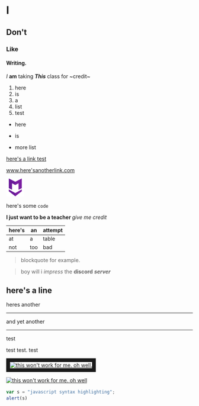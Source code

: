 # I
## Don't
### Like
#### Writing.

*I* **am** taking ***This*** class for ~credit~
1. here
1. is
3. a
1. list
5. test

+ here
- is 
* more list

[here's a link test](google.com)

www.here'sanotherlink.com

![tes](https://github.com/adam-p/markdown-here/raw/master/src/common/images/icon48.png "I'm Using Their Example")

here's some `code`

<b> I just want to be a teacher </b> <i> give me credit </i>


 here's  | an  | attempt
 --- | --- | --- |
at | a | table |
not|too|bad

> blockquote for example.

> boy will i *impress* the **discord** ***server***

here's a line
---

heres another 
***

and yet another
___

test

test test.
test

<a href="https://www.youtube.com/watch?v=V5msaglDU4Q&ab_channel=EqualVisionRecords
" target="_blank"><img src="http://img.youtube.com/vi/V5msaglDU4Q&ab_channel=EqualVisionRecords.jpg" 
alt="this won't work for me. oh well." width="240" height="180" border="10" /></a>

[![this won't work for me. oh well](http://img.youtube.com/vi/V5msaglDU4Q&ab/0.jpg)](https://www.youtube.com/watch?v=V5msaglDU4Q&ab_channel=EqualVisionRecords)


```javascript
var s = "javascript syntax highlighting";
alert(s)
```
